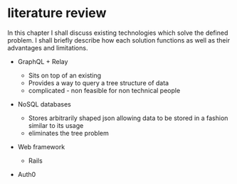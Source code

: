 # literature review

In this chapter I shall discuss existing technologies which solve the defined problem. I shall briefly describe how each solution functions as well as their advantages and limitations.

- GraphQL + Relay

  - Sits on top of an existing
  - Provides a way to query a tree structure of data
  - complicated - non feasible for non technical people

- NoSQL databases

  - Stores arbitrarily shaped json allowing data to be stored in a fashion similar to its usage
  - eliminates the tree problem

- Web framework

  - Rails

- Auth0

